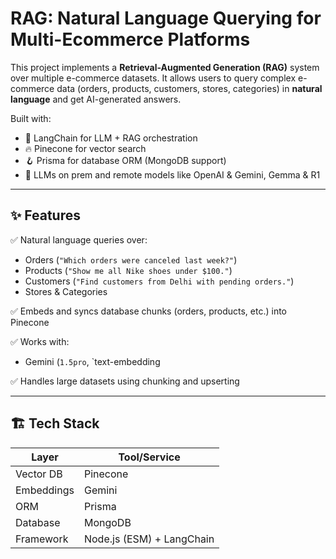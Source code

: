 # RAG: Natural Language Querying for Multi-Ecommerce Platforms

This project implements a **Retrieval-Augmented Generation (RAG)** system over multiple e-commerce datasets. It allows users to query complex e-commerce data (orders, products, customers, stores, categories) in **natural language** and get AI-generated answers.

Built with:
- 🧠 LangChain for LLM + RAG orchestration
- 🔥 Pinecone for vector search
- 🪝 Prisma for database ORM (MongoDB support)
- 🤖 LLMs on prem and remote models like OpenAI & Gemini, Gemma & R1

---

## ✨ Features

✅ Natural language queries over:
- Orders (`"Which orders were canceled last week?"`)
- Products (`"Show me all Nike shoes under $100."`)
- Customers (`"Find customers from Delhi with pending orders."`)
- Stores & Categories

✅ Embeds and syncs database chunks (orders, products, etc.) into Pinecone

✅ Works with:
- Gemini (`1.5pro`, `text-embedding


✅ Handles large datasets using chunking and upserting

---

## 🏗 Tech Stack

| Layer           | Tool/Service                     |
|-----------------|-----------------------------------|
| Vector DB       | Pinecone                          |
| Embeddings      | Gemini |
| ORM             | Prisma                            |
| Database        | MongoDB                           |
| Framework       | Node.js (ESM) + LangChain         |

